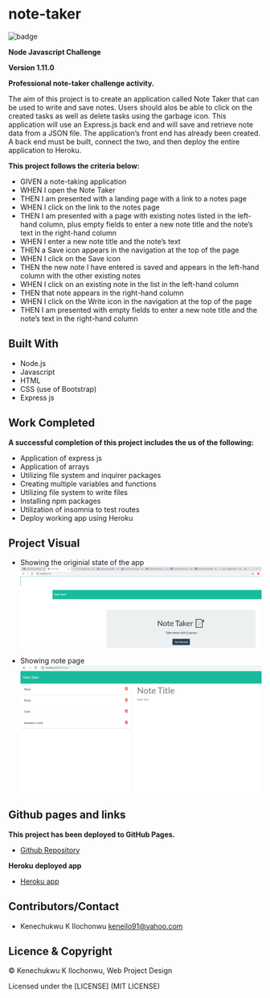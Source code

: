 # note-taker

![badge](https://img.shields.io/badge/License-mit-red.svg)

**Node Javascript Challenge**

**Version 1.11.0**

**Professional note-taker challenge activity.**

The aim of this project is to create an application called Note Taker that can be used to write and save notes. Users should alos be able to click on the created tasks as well as delete tasks using the garbage icon. This application will use an Express.js back end and will save and retrieve note data from a JSON file. The application’s front end has already been created. A back end must be built, connect the two, and then deploy the entire application to Heroku.

**This project follows the criteria below:**

- GIVEN a note-taking application
- WHEN I open the Note Taker
- THEN I am presented with a landing page with a link to a notes page
- WHEN I click on the link to the notes page
- THEN I am presented with a page with existing notes listed in the left-hand column, plus empty fields to enter a new note title and the note’s text in the right-hand column
- WHEN I enter a new note title and the note’s text
- THEN a Save icon appears in the navigation at the top of the page
- WHEN I click on the Save icon
- THEN the new note I have entered is saved and appears in the left-hand column with the other existing notes
- WHEN I click on an existing note in the list in the left-hand column
- THEN that note appears in the right-hand column
- WHEN I click on the Write icon in the navigation at the top of the page
- THEN I am presented with empty fields to enter a new note title and the note’s text in the right-hand column


## Built With

- Node.js
- Javascript
- HTML
- CSS (use of Bootstrap)
- Express js


## Work Completed

**A successful completion of this project includes the us of the following:**

- Application of express js
- Application of arrays
- Utilizing file system and inquirer packages
- Creating multiple variables and functions
- Utilizing file system to write files
- Installing npm packages
- Utilization of insomnia to test routes
- Deploy working app using Heroku


## Project Visual

- Showing the originial state of the app
![Project-Picture](./public/assets/images/screenshot_1.png)

- Showing note page
![Project-Picture](./public/assets/images/screenshot_2.png)


## Github pages and links

**This project has been deployed to GitHub Pages.** 

- [Github Repository](https://github.com/kenesei91/note-taker)

**Heroku deployed app**

- [Heroku app](https://stark-gorge-42300.herokuapp.com/)


## Contributors/Contact

- Kenechukwu K Ilochonwu <keneilo91@yahoo.com>


## Licence & Copyright


© Kenechukwu K Ilochonwu, Web Project Design


Licensed under the [LICENSE] (MIT LICENSE)
